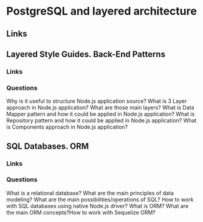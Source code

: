 # PostgreSQL and layered architecture

## Links

## Layered Style Guides. Back-End Patterns

### Links

### Questions

Why is it useful to structure Node.js application source?
What is 3 Layer approach in Node.js application?
What are those main layers?
What is Data Mapper pattern and how it could be applied in Node.js application?
What is Repository pattern and how it could be applied in Node.js application?
What is Components approach in Node.js application?

## SQL Databases. ORM

### Links

### Questions

What is a relational database?
What are the main principles of data modeling?
What are the main possibilities/operations of SQL?
How to work with SQL databases using native Node.js driver?
What is ORM? What are the main ORM concepts?How to work with Sequelize ORM?
